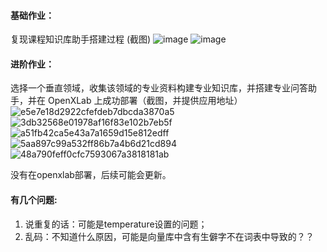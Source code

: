#### 基础作业：
复现课程知识库助手搭建过程 (截图)
![image](https://github.com/hzsun1995/internlm-course/assets/136775620/d6fc76c7-d3da-4d4f-8c36-02c86ef3e136)
![image](https://github.com/hzsun1995/internlm-course/assets/136775620/94946970-3df2-450d-b624-07df405f1722)

#### 进阶作业：
选择一个垂直领域，收集该领域的专业资料构建专业知识库，并搭建专业问答助手，并在 OpenXLab 上成功部署（截图，并提供应用地址）
![e5e7e18d2922cfefdeb7dbcda3870a5](https://github.com/hzsun1995/internlm-course/assets/136775620/0ca7760b-adff-42e7-83e6-5ab33b016dcd)
![3db32568e01978af16f83e102b7eb5f](https://github.com/hzsun1995/internlm-course/assets/136775620/e9bc9d4f-48d9-4edf-8592-2fb070c70186)
![a51fb42ca5e43a7a1659d15e812edff](https://github.com/hzsun1995/internlm-course/assets/136775620/d2c883fe-214b-427c-98ad-3c25368d071c)
![5aa897c99a532ff86b7a4b6d21cd894](https://github.com/hzsun1995/internlm-course/assets/136775620/cabdebce-6cfe-4135-b365-547e579f9d0b)
![48a790feff0cfc7593067a3818181ab](https://github.com/hzsun1995/internlm-course/assets/136775620/253eaf06-eb45-4a79-a108-d4c3214a6e17)

没有在openxlab部署，后续可能会更新。
#### 有几个问题:
1. 说重复的话：可能是temperature设置的问题；
2. 乱码：不知道什么原因，可能是向量库中含有生僻字不在词表中导致的？？
